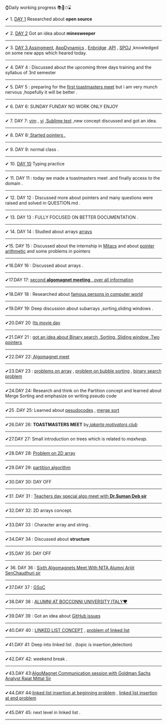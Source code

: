 
⌚Daily working progress 📚📖⏱⌛

✔ 1.  [DAY 1](https://github.com/cleanhand/phase-1-BHAGYASREE200/blob/main/Days/Day1.md)      Researched about **open source**    

------------------------------------------------------------------------------------------------------------------------------------------------------------------
✔ 2.  [DAY 2](https://github.com/BHAGYASREE200/DOCUMENTATION-OF-ALWAYS-BE-ALERT/blob/main/classworkday2.md)  Got an idea about **minesweeper**   

-----------------------------------------------------------------------------------------------------------------------------------------------------------------            
✔ 3.  [DAY 3  Assingment](https://en.wikipedia.org/wiki/AppDynamics), [AppDynamics](https://www.appdynamics.com/) ,  [Enbridge](https://en.wikipedia.org/wiki/Enbridge) ,[API](https://en.wikipedia.org/wiki/API) , [SPOJ](https://en.wikipedia.org/wiki/SPOJ) ,knowledged on some new apps which heared today. 
      
-----------------------------------------------------------------------------------------------------------------------------------------------------------------------                 
✔ 4.  DAY 4 : Discussed about the upcoming three days training and the syllabus of 3rd semester     

---------------------------------------------------------------------------------------------------------------------------------------------------------------------                        
✔ 5.  DAY 5 : preparing for the [first  toastmasters meet](https://github.com/cleanhand/phase-1-BHAGYASREE200/blob/main/toastmasters/info.md)     but i am very munch nervous ,hopefully it will be better .   

----------------------------------------------------------------------------------------------------------------------------------------------------------------------           
✔ 6.  DAY 6: SUNDAY FUNDAY NO WORK ONLY ENJOY       

---------------------------------------------------------------------------------------------------------------------------------------------------------------------             
✔ 7.  DAY 7: [vim](https://www.vim.org/about.php#:~:text=Vim%20is%20a%20highly%20configurable,consider%20it%20an%20entire%20IDE%20.)   ,
        [vi](https://en.wikipedia.org/wiki/Vi) ,[Sublime text](https://en.wikipedia.org/wiki/Sublime_Text) ,new concept discussed and got an idea.              
     
---------------------------------------------------------------------------------------------------------------------------------------------------              
✔ 8. DAY 8:[ Started pointers .](https://github.com/cleanhand/phase-1-BHAGYASREE200/blob/main/pointers/problems.c)        


--------------------------------------------------------------------------------------------------------------------------------------------------             
✔ 9. DAY 9: normal class .       

-------------------------------------------------------------------------------------------------------------------------------------------------------------------            
✔ 10. [DAY 10](https://www.keybr.com/) Typing practice    

-----------------------------------------------------------------------------------------------------------------------------------------------------------------
✔ 11. DAY 11 : today we made a toastmasters meet .and finally access to the domain .                                

--------------------------------------------------------------------------------------------------------------------------------------------------
✔ 12. DAY 12 : Discussed more about pointers and many questions were raised and solved in QUESTION.md .            

-----------------------------------------------------------------------------------------------------------------------------------------------------------               
✔ 13. DAY 13 : FULLY FOCUSED ON BETTER DOCUMENTATION   .        

----------------------------------------------------------------------------------------------------------------------------------------------------------    
✔ 14. DAY 14 : Studied about arrays [arrays](https://www.geeksforgeeks.org/arrays-in-c-cpp/)           

-----------------------------------------------------------------------------------------------------------------------------------------------------------
✔15. DAY 15 : Discussed about the internship in [Mitacs](https://www.mitacs.ca/en) and about [pointer arithmetic](https://www.tutorialspoint.com/cprogramming/c_pointer_arithmetic.htm)  and some problems in pointers    

--------------------------------------------------------------------------------------------------------------------------------------------------------------------    
✔16.DAY 16 : Discussed about arrays .                                                        

----------------------------------------------------------------------------------------------------------------------------------------------------------------------    
✔17.DAY 17: [second **algomagnet meeting** ](https://youtu.be/bBFrGnXVAe4)    ,[ over all information](https://github.com/cleanhand/phase-1-BHAGYASREE200/blob/main/toastmasters/info.md)      

---------------------------------------------------------------------------------------------------------------------------------------------------------------------

✔18.DAY 18 : Researched about [famous persons in computer world](https://github.com/cleanhand/phase-1-BHAGYASREE200/blob/main/Famous%20Inventors%20of%20computer%20science/personality.md)       

-----------------------------------------------------------------------------------------------------------------------------------------------------------------    
✔19.DAY 19: Deep discussion about subarrays ,sorting,sliding windows .                         

-----------------------------------------------------------------------------------------------------------------------------------------------------------------       
✔20.DAY 20 :[Its movie day ](https://github.com/cleanhand/phase-1-BHAGYASREE200/blob/main/movie%20days/review.md)      

-----------------------------------------------------------------------------------------------------------------------------------------------------------------   
✔21.DAY 21 : [got an idea about Binary search ,Sorting, Sliding window ,Two pointers ](https://github.com/cleanhand/phase-1-BHAGYASREE200/blob/main/Days/DAY%2021.md)      


-----------------------------------------------------------------------------------------------------------------------------------------------------------------
✔22.DAY 22:[ Algomagnet meet](https://github.com/cleanhand/phase-1-BHAGYASREE200/blob/main/toastmasters/fourth%20meet.md)       

-----------------------------------------------------------------------------------------------------------------------------------------------------------------      

✔23.DAY 23 : [problems on array](https://github.com/cleanhand/phase-1-BHAGYASREE200/blob/main/arrays/sum%20of%20array%20.c)  ,  [problem on bubble sorting](https://github.com/cleanhand/phase-1-BHAGYASREE200/blob/main/arrays/bubble%20sorting.c)  ,  [binary search problem](https://github.com/cleanhand/phase-1-BHAGYASREE200/blob/main/arrays/binary%20search.c)                        

-----------------------------------------------------------------------------------------------------------------------------------------------------------------             

✔24.DAY 24: Research and think on the Partition concept and learned about Merge Sorting and emphasize on writing pseudo code

-----------------------------------------------------------------------------------------------------------------------------------------------------------------   
✔25 .DAY 25: Learned about [ pesudocodes](https://github.com/cleanhand/phase-1-BHAGYASREE200/blob/main/Days/DAY%2025.md)     , [merge sort](https://www.geeksforgeeks.org/merge-sort/)       

-----------------------------------------------------------------------------------------------------------------------------------------------------------------    

✔26.DAY 26: **TOASTMASTERS MEET**    by[ *_jakarta motivators club_*](https://github.com/cleanhand/phase-1-BHAGYASREE200/blob/main/toastmasters/jakarta%20motivators%20club%20.md)         

-----------------------------------------------------------------------------------------------------------------------------------------------------------------   

✔27.DAY 27: Small introduction on trees which is related to *maxheap*.

-----------------------------------------------------------------------------------------------------------------------------------------------------------------   

✔28.DAY 28: [Problem on 2D array](https://github.com/cleanhand/phase-1-BHAGYASREE200/blob/main/Days/DAY%2028.c)                                 

-----------------------------------------------------------------------------------------------------------------------------------------------------------------    
✔29.DAY 29: [partition algorithm](https://github.com/cleanhand/phase-1-BHAGYASREE200/blob/main/Days/DAY%2029.md)                

-----------------------------------------------------------------------------------------------------------------------------------------------------------------     
✔30.DAY 30: DAY OFF             

-----------------------------------------------------------------------------------------------------------------------------------------------------------------  
✔31 .DAY 31 : [Teachers day special algo meet with **Dr.Suman Deb sir** ](https://github.com/cleanhand/phase-1-BHAGYASREE200/blob/main/toastmasters/fifth%20meet.md)  

-----------------------------------------------------------------------------------------------------------------------------------------------------------------
✔32.DAY 32: 2D arrays concept.           

-----------------------------------------------------------------------------------------------------------------------------------------------------------------
✔33.DAY 33 : Character array and string   .              

-----------------------------------------------------------------------------------------------------------------------------------------------------------------
✔34.DAY 34 : Discussed about **structure**                              

-----------------------------------------------------------------------------------------------------------------------------------------------------------------     
✔35.DAY 35: DAY OFF

-----------------------------------------------------------------------------------------------------------------------------------------------------------------       

✔ 36. DAY 36 : [Sixth Algomagnets Meet With NITA Alumni Arijit SenChaudhuri sir ](https://github.com/cleanhand/phase-1-BHAGYASREE200/blob/main/toastmasters/sixth%20meet.md)   

-----------------------------------------------------------------------------------------------------------------------------------------------------------------           

✔37.DAY 37 : [GSoC](https://opensource.googleblog.com/search/label/gsoc)                

----------------------------------------------------------------------------------------------------------------------------------------------------------------
✔38.DAY 38 : [ALUMNI AT BOCCONNI UNIVERSITY,ITALY❤](https://github.com/cleanhand/phase-1-BHAGYASREE200/blob/main/toastmasters/Interaction%20session%20with%20senior.md)  

-----------------------------------------------------------------------------------------------------------------------------------------------------------------          

✔39.DAY 39 : Got an idea about [GitHub issues](https://docs.github.com/en/issues/tracking-your-work-with-issues/creating-an-issue)               

-----------------------------------------------------------------------------------------------------------------------------------------------------------------    

✔40.DAY 40 : [LINKED LIST CONCEPT](https://github.com/cleanhand/phase-1-BHAGYASREE200/blob/main/Linked%20list/link%20list.md)   , [problem of linked list](https://github.com/cleanhand/phase-1-BHAGYASREE200/blob/main/Linked%20list/problem%20of%20%20linked%20list.c)   


-----------------------------------------------------------------------------------------------------------------------------------------------------------------     

✔41.DAY 41:  Deep into linked list . (topic is insertion,delection)                                      

-----------------------------------------------------------------------------------------------------------------------------------------------------------------   
✔42.DAY 42: weekend break  .                   

-----------------------------------------------------------------------------------------------------------------------------------------------------------------             
✔43.DAY 43:[AlgoMagnet Communication session with Goldman Sachs Analyst Rajat Mittal Sir](https://github.com/cleanhand/phase-1-BHAGYASREE200/blob/main/toastmasters/7th%20meet%20with%20rajat%20mittal%20sir.md)                     

-----------------------------------------------------------------------------------------------------------------------------------------------------------------  

✔44.DAY 44:[linked list insertion at beginning problem](https://github.com/cleanhand/phase-1-BHAGYASREE200/blob/main/Linked%20list/insertion%20at%20beginning.c) ,
[linked list insertion at end problem](https://github.com/cleanhand/phase-1-BHAGYASREE200/blob/main/Linked%20list/insertion%20at%20end.c)  

-----------------------------------------------------------------------------------------------------------------------------------------------------------------  

✔45.DAY 45: next level in linked list .                   

-----------------------------------------------------------------------------------------------------------------------------------------------------------------   




